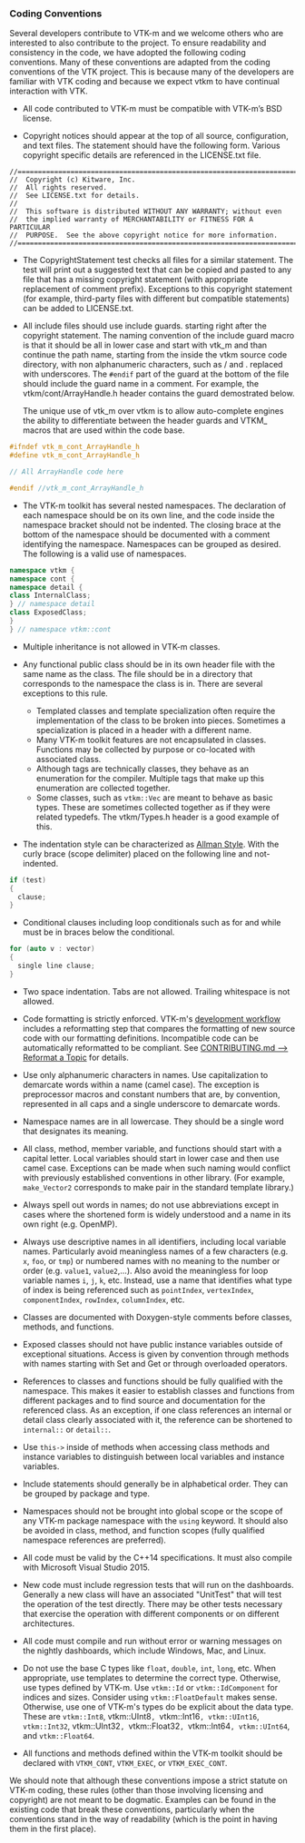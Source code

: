 ### Coding Conventions ###

Several developers contribute to VTK-m and we welcome others who are
interested to also contribute to the project. To ensure readability and
consistency in the code, we have adopted the following coding conventions.
Many of these conventions are adapted from the coding conventions of the
VTK project. This is because many of the developers are familiar with VTK
coding and because we expect vtkm to have continual interaction with VTK.

  + All code contributed to VTK-m must be compatible with VTK-m’s BSD
    license.

  + Copyright notices should appear at the top of all source,
    configuration, and text files. The statement should have the following
    form. Various copyright specific details are referenced in the LICENSE.txt
    file.

```
//==========================================================================
//  Copyright (c) Kitware, Inc.
//  All rights reserved.
//  See LICENSE.txt for details.
//  
//  This software is distributed WITHOUT ANY WARRANTY; without even
//  the implied warranty of MERCHANTABILITY or FITNESS FOR A PARTICULAR
//  PURPOSE.  See the above copyright notice for more information.
//==========================================================================
```

  + The CopyrightStatement test checks all files for a similar statement.
    The test will print out a suggested text that can be copied and pasted
    to any file that has a missing copyright statement (with appropriate
    replacement of comment prefix). Exceptions to this copyright statement
    (for example, third-party files with different but compatible
    statements) can be added to LICENSE.txt.

  + All include files should use include guards. starting right after the
    copyright statement. The naming convention of the include guard macro
    is that it should be all in lower case and start with vtk_m and than
    continue the path name, starting from the inside the vtkm source code
    directory, with non alphanumeric characters, such as / and . replaced
    with underscores. The `#endif` part of the guard at the bottom of the
    file should include the guard name in a comment. For example, the
    vtkm/cont/ArrayHandle.h header contains the guard demostrated below.

    The unique use of vtk_m over vtkm is to allow auto-complete engines the
    ability to differentiate between the header guards and VTKM_ macros
    that are used within the code base.

```cpp
#ifndef vtk_m_cont_ArrayHandle_h
#define vtk_m_cont_ArrayHandle_h

// All ArrayHandle code here

#endif //vtk_m_cont_ArrayHandle_h
```

  + The VTK-m toolkit has several nested namespaces. The declaration of
    each namespace should be on its own line, and the code inside the
    namespace bracket should not be indented. The closing brace at the
    bottom of the namespace should be documented with a comment identifying
    the namespace. Namespaces can be grouped as desired. The following is a
    valid use of namespaces.

```cpp
namespace vtkm {
namespace cont {
namespace detail {
class InternalClass;
} // namespace detail
class ExposedClass;
}
} // namespace vtkm::cont
```

  + Multiple inheritance is not allowed in VTK-m classes.

  + Any functional public class should be in its own header file with the
    same name as the class. The file should be in a directory that
    corresponds to the namespace the class is in. There are several
    exceptions to this rule.
      + Templated classes and template specialization often require the
        implementation of the class to be broken into pieces. Sometimes a
        specialization is placed in a header with a different name.
      + Many VTK-m toolkit features are not encapsulated in classes.
        Functions may be collected by purpose or co-located with associated
        class.
      + Although tags are technically classes, they behave as an
        enumeration for the compiler. Multiple tags that make up this
        enumeration are collected together.
      + Some classes, such as `vtkm::Vec` are meant to behave as basic
        types. These are sometimes collected together as if they were
        related typedefs. The vtkm/Types.h header is a good example of
        this.

  + The indentation style can be characterized as [Allman Style].
    With the curly brace (scope delimiter) placed on the
    following line and not-indented.

```cpp
if (test)
{
  clause;
}    
```

  + Conditional clauses including loop conditionals such as for and while
    must be in braces below the conditional.
    
```cpp
for (auto v : vector)
{
  single line clause;
}    
```

  + Two space indentation. Tabs are not allowed. Trailing whitespace
    is not allowed.

  + Code formatting is strictly enforced. VTK-m's [development workflow]
    includes a reformatting step that compares the formatting of new source
    code with our formatting definitions. Incompatible code can be
    automatically reformatted to be compliant. See [CONTRIBUTING.md -->
    Reformat a Topic][Reformat] for details.

[development workflow]: ../CONTRIBUTING.md#workflow
[reformat]:             ../CONTRIBUTING.md#reformat-a-topic

  + Use only alphanumeric characters in names. Use capitalization to
    demarcate words within a name (camel case). The exception is
    preprocessor macros and constant numbers that are, by convention,
    represented in all caps and a single underscore to demarcate words.

  + Namespace names are in all lowercase. They should be a single word that
    designates its meaning.

  + All class, method, member variable, and functions should start with a
    capital letter. Local variables should start in lower case and then use
    camel case. Exceptions can be made when such naming would conflict with
    previously established conventions in other library. (For example,
    `make_Vector2` corresponds to make pair in the standard template
    library.)

  + Always spell out words in names; do not use abbreviations except in
    cases where the shortened form is widely understood and a name in its
    own right (e.g. OpenMP).

  + Always use descriptive names in all identifiers, including local
    variable names. Particularly avoid meaningless names of a few
    characters (e.g. `x`, `foo`, or `tmp`) or numbered names with no
    meaning to the number or order (e.g. `value1`, `value2`,...). Also
    avoid the meaningless for loop variable names `i`, `j`, `k`, etc.
    Instead, use a name that identifies what type of index is being
    referenced such as `pointIndex`, `vertexIndex`, `componentIndex`,
    `rowIndex`, `columnIndex`, etc.

  + Classes are documented with Doxygen-style comments before classes,
    methods, and functions.

  + Exposed classes should not have public instance variables outside of
    exceptional situations. Access is given by convention through methods
    with names starting with Set and Get or through overloaded operators.

  + References to classes and functions should be fully qualified with the
    namespace. This makes it easier to establish classes and functions from
    different packages and to find source and documentation for the
    referenced class. As an exception, if one class references an internal
    or detail class clearly associated with it, the reference can be
    shortened to `internal::` or `detail::`.

  + Use `this->` inside of methods when accessing class methods and
    instance variables to distinguish between local variables and instance
    variables.

  + Include statements should generally be in alphabetical order. They can
    be grouped by package and type.

  + Namespaces should not be brought into global scope or the scope of any
    VTK-m package namespace with the `using` keyword. It should also be
    avoided in class, method, and function scopes (fully qualified
    namespace references are preferred).

  + All code must be valid by the C++14 specifications. It must also
    compile with Microsoft Visual Studio 2015.

  + New code must include regression tests that will run on the dashboards.
    Generally a new class will have an associated "UnitTest" that will test
    the operation of the test directly. There may be other tests necessary
    that exercise the operation with different components or on different
    architectures.

  + All code must compile and run without error or warning messages on the
    nightly dashboards, which include Windows, Mac, and Linux.

  + Do not use the base C types like `float`, `double`, `int`, `long`, etc.
    When appropriate, use templates to determine the correct type.
    Otherwise, use types defined by VTK-m. Use `vtkm::Id` or
    `vtkm::IdComponent` for indices and sizes. Consider using
    `vtkm::FloatDefault` makes sense. Otherwise, use one of VTK-m's types
    do be explicit about the data type. These are `vtkm::Int8`,
    vtkm::UInt8`, `vtkm::Int16`, vtkm::UInt16`, `vtkm::Int32`,
    vtkm::UInt32`, `vtkm::Float32`, `vtkm::Int64`, vtkm::UInt64`, and
    `vtkm::Float64`.

  + All functions and methods defined within the VTK-m toolkit should be
    declared with `VTKM_CONT`, `VTKM_EXEC`, or `VTKM_EXEC_CONT`.

We should note that although these conventions impose a strict statute on
VTK-m coding, these rules (other than those involving licensing and
copyright) are not meant to be dogmatic. Examples can be found in the
existing code that break these conventions, particularly when the
conventions stand in the way of readability (which is the point in having
them in the first place).

[Allman Style]:  https://en.wikipedia.org/wiki/Indent_style#Allman_style
